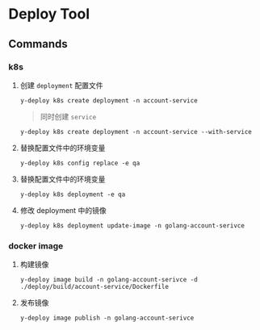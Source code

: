 # Deploy Tool



## Commands

### k8s
1. 创建 `deployment` 配置文件
    ```
   y-deploy k8s create deployment -n account-service
   ```
    > 同时创建 `service`
    ```
   y-deploy k8s create deployment -n account-service --with-service
   ```

2. 替换配置文件中的环境变量
    ```
   y-deploy k8s config replace -e qa
   ```

3. 替换配置文件中的环境变量
    ```
   y-deploy k8s deployment -e qa
   ```

4. 修改 deployment 中的镜像
   ```shell
   y-deploy k8s deployment update-image -n golang-account-serivce
   ```

### docker image
1. 构建镜像
    ```
   y-deploy image build -n golang-account-serivce -d ./deploy/build/account-service/Dockerfile
   ```
2. 发布镜像
    ```
   y-deploy image publish -n golang-account-serivce
   ```
   
